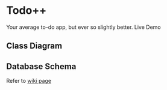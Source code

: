 # Todo++
Your average to-do app, but ever so slightly better. Live Demo

## Class Diagram

## Database Schema
Refer to [wiki page](https://github.com/yucho/todo-pp/wiki/Database-Schema)

